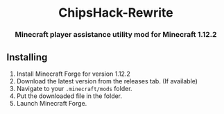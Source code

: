 <h1 align="center">ChipsHack-Rewrite</h1>  
<h3 align="center">Minecraft player assistance utility mod for Minecraft 1.12.2</h3>  
  

## Installing

 1. Install Minecraft Forge for version 1.12.2
 2. Download the latest version from the releases tab. (If available)
 3. Navigate to your `.minecraft/mods` folder.
 4. Put the downloaded file in the folder.
 5. Launch Minecraft Forge.

